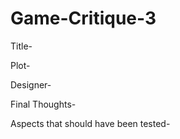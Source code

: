 # Game-Critique-3

Title- 

Plot- 

Designer- 

Final Thoughts- 

Aspects that should have been tested-

